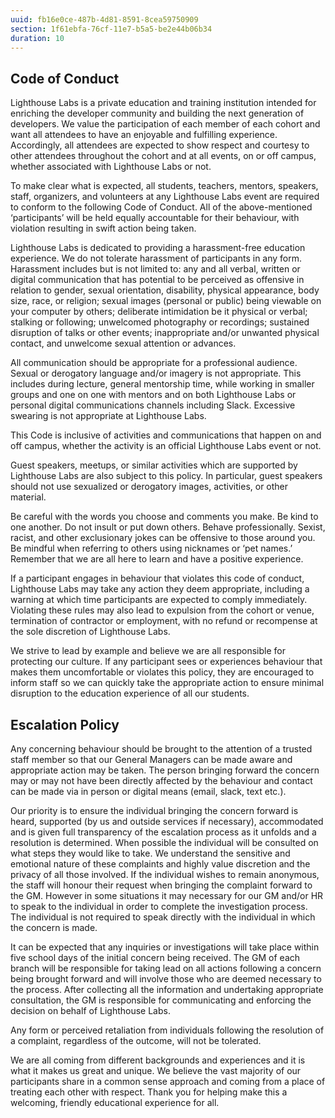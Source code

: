 ```yaml
---
uuid: fb16e0ce-487b-4d81-8591-8cea59750909
section: 1f61ebfa-76cf-11e7-b5a5-be2e44b06b34
duration: 10
---
```


## Code of Conduct 

Lighthouse Labs is a private education and training institution intended for enriching the developer community and building the next generation of developers. We value the participation of each member of each cohort and want all attendees to have an enjoyable and fulfilling experience. Accordingly, all attendees are expected to show respect and courtesy to other attendees throughout the cohort and at all events, on or off campus, whether associated with Lighthouse Labs or not.

To make clear what is expected, all students, teachers, mentors, speakers, staff, organizers, and volunteers at any Lighthouse Labs event are required to conform to the following Code of Conduct. All of the above-mentioned ‘participants’ will be held equally accountable for their behaviour, with violation resulting in swift action being taken. 

Lighthouse Labs is dedicated to providing a harassment-free education experience. We do not tolerate harassment of participants in any form. Harassment includes but is not limited to: any and all verbal, written or digital communication that has potential to be perceived as offensive in relation to gender, sexual orientation, disability, physical appearance, body size, race, or religion; sexual images (personal or public) being viewable on your computer by others;  deliberate intimidation be it physical or verbal; stalking or following; unwelcomed photography or recordings; sustained disruption of talks or other events; inappropriate and/or unwanted physical contact, and unwelcome sexual attention or advances.

All communication should be appropriate for a professional audience. Sexual or derogatory language and/or imagery is not appropriate. This includes during lecture, general mentorship time, while working in smaller groups and one on one with mentors and on both Lighthouse Labs or personal digital communications channels including Slack. Excessive swearing is not appropriate at Lighthouse Labs.

This Code is inclusive of activities and communications that happen on and off campus, whether the activity is an official Lighthouse Labs event or not. 

Guest speakers, meetups, or similar activities which are supported by Lighthouse Labs are also subject to this policy. In particular, guest speakers should not use sexualized or derogatory images, activities, or other material.

Be careful with the words you choose and comments you make. Be kind to one another. Do not insult or put down others. Behave professionally. Sexist, racist, and other exclusionary jokes can be offensive to those around you. Be mindful when referring to others using nicknames or ‘pet names.’ Remember that we are all here to learn and have a positive experience. 


If a participant engages in behaviour that violates this code of conduct, Lighthouse Labs may take any action they deem appropriate, including a warning at which time participants are expected to comply immediately. Violating these rules may also lead to expulsion from the cohort or venue, termination of contractor or employment, with no refund or recompense at the sole discretion of Lighthouse Labs. 

We strive to lead by example and believe we are all responsible for protecting our culture. If any participant sees or experiences behaviour that makes them uncomfortable or violates this policy, they are encouraged to inform staff so we can quickly take the appropriate action to ensure minimal disruption to the education experience of all our students. 

## Escalation Policy

Any concerning behaviour should be brought to the attention of a trusted staff member so that our General Managers can be made aware and appropriate action may be taken. The person bringing forward the concern may or may not have been directly affected by the behaviour and contact can be made via in person or digital means (email, slack, text etc.).

Our priority is to ensure the individual bringing the concern forward is heard, supported (by us and outside services if necessary), accommodated and is given full transparency of the escalation process as it unfolds and a resolution is determined. When possible the individual will be consulted on what steps they would like to take. We understand the sensitive and emotional nature of these complaints and highly value discretion and the privacy of all those involved.   If the individual wishes to remain anonymous, the staff will honour their request when bringing the complaint forward to the GM. However in some situations it may necessary for our GM and/or HR to speak to the individual in order to complete the investigation process. The individual is not required to speak directly with the individual in which the concern is made.   

It can be expected that any inquiries or investigations will take place within five school days of the initial concern being received. The GM of each branch will be responsible for taking lead on all actions following a concern being brought forward and will involve those who are deemed necessary to the process. After collecting all the information and undertaking appropriate consultation, the GM is responsible for communicating and enforcing the decision on behalf of Lighthouse Labs. 

Any form or perceived retaliation from individuals following the resolution of a complaint, regardless of the outcome, will not be tolerated. 

We are all coming from different backgrounds and experiences and it is what it makes us great and unique. We believe the vast majority of our participants share in a common sense approach and coming from a place of treating each other with respect. Thank you for helping make this a welcoming, friendly educational experience for all.
